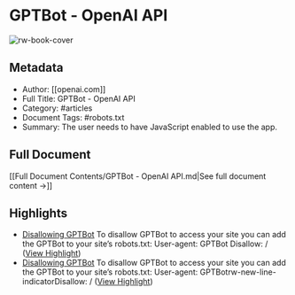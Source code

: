 # GPTBot - OpenAI API

![rw-book-cover](https://platform.openai.com/curl.png)

## Metadata
- Author: [[openai.com]]
- Full Title: GPTBot - OpenAI API
- Category: #articles
- Document Tags:  #robots.txt 
- Summary: The user needs to have JavaScript enabled to use the app.

## Full Document
[[Full Document Contents/GPTBot - OpenAI API.md|See full document content →]]

## Highlights
- [Disallowing GPTBot](https://platform.openai.com/docs/gptbot/disallowing-gptbot)
  To disallow GPTBot to access your site you can add the GPTBot to your site’s robots.txt:
  User-agent: GPTBot
  Disallow: / ([View Highlight](https://read.readwise.io/read/01hv0pjrsr5tyevst2mc065r7m))
- [Disallowing GPTBot](https://platform.openai.com/docs/gptbot/disallowing-gptbot)
  To disallow GPTBot to access your site you can add the GPTBot to your site’s robots.txt:
  User-agent: GPTBotrw-new-line-indicatorDisallow: / ([View Highlight](https://read.readwise.io/read/01hvn917713bfwq2jbrcea5fr9))
